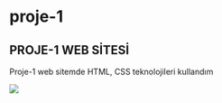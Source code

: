 # proje-1
<h2>PROJE-1 WEB SİTESİ</h2>
<p>Proje-1 web sitemde HTML, CSS teknolojileri kullandım</p>

![](/%C4%B0mg/filim.gif)